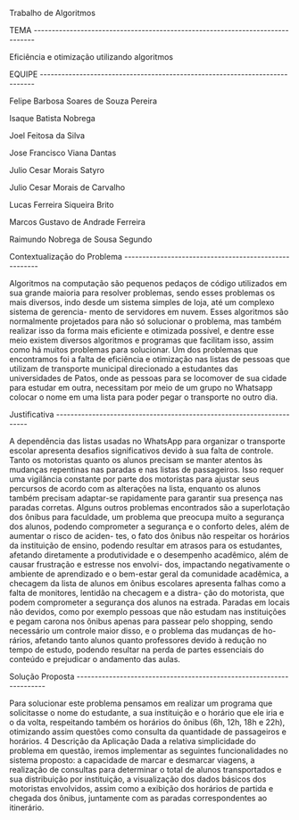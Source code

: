 Trabalho de Algoritmos

TEMA ------------------------------------------------------------------------------

Eficiência e otimização utilizando algoritmos

EQUIPE ----------------------------------------------------------------------------

Felipe Barbosa Soares de Souza Pereira

Isaque Batista Nobrega

Joel Feitosa da Silva

Jose Francisco Viana Dantas

Julio Cesar Morais Satyro

Julio Cesar Morais de Carvalho

Lucas Ferreira Siqueira Brito

Marcos Gustavo de Andrade Ferreira

Raimundo Nobrega de Sousa Segundo

Contextualização do Problema ------------------------------------------------------

Algoritmos na computação são pequenos pedaços de código utilizados em sua
grande maioria para resolver problemas, sendo esses problemas os mais diversos,
indo desde um sistema simples de loja, até um complexo sistema de gerencia-
mento de servidores em nuvem. Esses algoritmos são normalmente projetados
para não só solucionar o problema, mas também realizar isso da forma mais
eficiente e otimizada possível, e dentre esse meio existem diversos algoritmos e
programas que facilitam isso, assim como há muitos problemas para solucionar.
Um dos problemas que encontramos foi a falta de eficiência e otimização nas
listas de pessoas que utilizam de transporte municipal direcionado a estudantes
das universidades de Patos, onde as pessoas para se locomover de sua cidade
para estudar em outra, necessitam por meio de um grupo no Whatsapp colocar
o nome em uma lista para poder pegar o transporte no outro dia.

Justificativa ----------------------------------------------------------------------

A dependência das listas usadas no WhatsApp para organizar o transporte
escolar apresenta desafios significativos devido à sua falta de controle. Tanto os
motoristas quanto os alunos precisam se manter atentos às mudanças repentinas
nas paradas e nas listas de passageiros. Isso requer uma vigilância constante por
parte dos motoristas para ajustar seus percursos de acordo com as alterações
na lista, enquanto os alunos também precisam adaptar-se rapidamente para
garantir sua presença nas paradas corretas.
Alguns outros problemas encontrados são a superlotação dos ônibus para
faculdade, um problema que preocupa muito a segurança dos alunos, podendo
comprometer a segurança e o conforto deles, além de aumentar o risco de aciden-
tes, o fato dos ônibus não respeitar os horários da instituição de ensino, podendo
resultar em atrasos para os estudantes, afetando diretamente a produtividade
e o desempenho acadêmico, além de causar frustração e estresse nos envolvi-
dos, impactando negativamente o ambiente de aprendizado e o bem-estar geral
da comunidade acadêmica, a checagem da lista de alunos em ônibus escolares
apresenta falhas como a falta de monitores, lentidão na checagem e a distra-
ção do motorista, que podem comprometer a segurança dos alunos na estrada.
Paradas em locais não devidos, como por exemplo pessoas que não estudam
nas instituições e pegam carona nos ônibus apenas para passear pelo shopping,
sendo necessário um controle maior disso, e o problema das mudanças de ho-
rários, afetando tanto alunos quanto professores devido à redução no tempo de
estudo, podendo resultar na perda de partes essenciais do conteúdo e prejudicar
o andamento das aulas.

Solução Proposta ---------------------------------------------------------------------

Para solucionar este problema pensamos em realizar um programa que solicitasse
o nome do estudante, a sua instituição e o horário que ele iria e o da volta,
respeitando também os horários do ônibus (6h, 12h, 18h e 22h), otimizando
assim questões como consulta da quantidade de passageiros e horários.
4 Descrição da Aplicação
Dada a relativa simplicidade do problema em questão, iremos implementar
as seguintes funcionalidades no sistema proposto: a capacidade de marcar e
desmarcar viagens, a realização de consultas para determinar o total de alunos
transportados e sua distribuição por instituição, a visualização dos dados básicos
dos motoristas envolvidos, assim como a exibição dos horários de partida e
chegada dos ônibus, juntamente com as paradas correspondentes ao itinerário.

